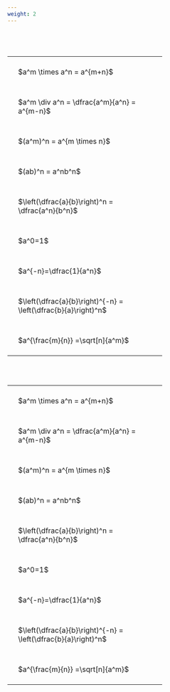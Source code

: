 ```yaml
---
weight: 2
---
```


#  
<br>
<style type="text/css">
#T_1be03 th.col_heading {
  text-align: left;
  font-size: 1em;
}
#T_1be03 td {
  text-align: left;
  font-size: 1em;
  padding: 1.5em;
}
#T_1be03_row0_col0, #T_1be03_row1_col0, #T_1be03_row2_col0, #T_1be03_row3_col0, #T_1be03_row4_col0, #T_1be03_row5_col0, #T_1be03_row6_col0, #T_1be03_row7_col0, #T_1be03_row8_col0 {
  width: 300px;
  white-space: pre-wrap;
}
</style>
<table id="T_1be03">
  <thead>
  </thead>
  <tbody>
    <tr>
      <td id="T_1be03_row0_col0" class="data row0 col0" >$a^m \times a^n = a^{m+n}$</td>
    </tr>
    <tr>
      <td id="T_1be03_row1_col0" class="data row1 col0" >$a^m \div a^n = \dfrac{a^m}{a^n} = a^{m-n}$</td>
    </tr>
    <tr>
      <td id="T_1be03_row2_col0" class="data row2 col0" >$(a^m)^n = a^{m \times n}$</td>
    </tr>
    <tr>
      <td id="T_1be03_row3_col0" class="data row3 col0" >$(ab)^n = a^nb^n$</td>
    </tr>
    <tr>
      <td id="T_1be03_row4_col0" class="data row4 col0" >$\left(\dfrac{a}{b}\right)^n = \dfrac{a^n}{b^n}$</td>
    </tr>
    <tr>
      <td id="T_1be03_row5_col0" class="data row5 col0" >$a^0=1$</td>
    </tr>
    <tr>
      <td id="T_1be03_row6_col0" class="data row6 col0" >$a^{-n}=\dfrac{1}{a^n}$</td>
    </tr>
    <tr>
      <td id="T_1be03_row7_col0" class="data row7 col0" >$\left(\dfrac{a}{b}\right)^{-n} = \left(\dfrac{b}{a}\right)^n$</td>
    </tr>
    <tr>
      <td id="T_1be03_row8_col0" class="data row8 col0" >$a^{\frac{m}{n}} =\sqrt[n]{a^m}$</td>
    </tr>
  </tbody>
</table>

<br><br>
<style type="text/css">
#T_2a451 th.col_heading {
  text-align: left;
  font-size: 1em;
}
#T_2a451 td {
  text-align: left;
  font-size: 1em;
  padding: 1.5em;
}
#T_2a451_row0_col0, #T_2a451_row1_col0, #T_2a451_row2_col0, #T_2a451_row3_col0, #T_2a451_row4_col0, #T_2a451_row5_col0, #T_2a451_row6_col0, #T_2a451_row7_col0, #T_2a451_row8_col0 {
  width: 300px;
  white-space: pre-wrap;
}
</style>
<table id="T_2a451">
  <thead>
  </thead>
  <tbody>
    <tr>
      <td id="T_2a451_row0_col0" class="data row0 col0" >$a^m \times a^n = a^{m+n}$</td>
    </tr>
    <tr>
      <td id="T_2a451_row1_col0" class="data row1 col0" >$a^m \div a^n = \dfrac{a^m}{a^n} = a^{m-n}$</td>
    </tr>
    <tr>
      <td id="T_2a451_row2_col0" class="data row2 col0" >$(a^m)^n = a^{m \times n}$</td>
    </tr>
    <tr>
      <td id="T_2a451_row3_col0" class="data row3 col0" >$(ab)^n = a^nb^n$</td>
    </tr>
    <tr>
      <td id="T_2a451_row4_col0" class="data row4 col0" >$\left(\dfrac{a}{b}\right)^n = \dfrac{a^n}{b^n}$</td>
    </tr>
    <tr>
      <td id="T_2a451_row5_col0" class="data row5 col0" >$a^0=1$</td>
    </tr>
    <tr>
      <td id="T_2a451_row6_col0" class="data row6 col0" >$a^{-n}=\dfrac{1}{a^n}$</td>
    </tr>
    <tr>
      <td id="T_2a451_row7_col0" class="data row7 col0" >$\left(\dfrac{a}{b}\right)^{-n} = \left(\dfrac{b}{a}\right)^n$</td>
    </tr>
    <tr>
      <td id="T_2a451_row8_col0" class="data row8 col0" >$a^{\frac{m}{n}} =\sqrt[n]{a^m}$</td>
    </tr>
  </tbody>
</table>
